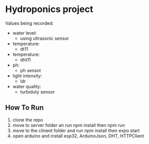 # Hydroponics project

Values being recorded:
- water level:
    - using ultrasonic sensor
- temperature:
    - dt11
- temperature:
    - dht11
- ph:
    - ph sensot
- light intensity:
    - ldr
- water quality:
    - turbiduty sensor

## How To Run
1. clone the repo
2. move to server folder an run npm install then npm run
3. move to the clinent folder and run npm install then expo start
4. open arduino and install esp32, ArduinoJson, DHT, HTTPClient

